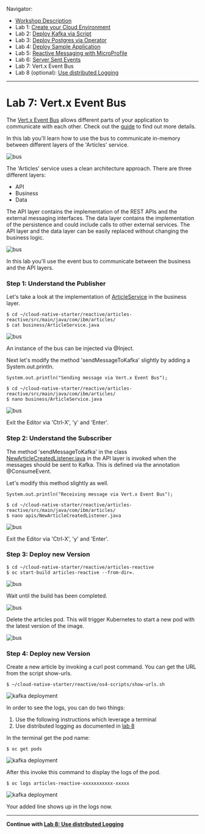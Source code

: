 Navigator:
* [Workshop Description](https://nheidloff.github.io/workshop-quarkus-openshift-reactive-messaging/)
* Lab 1: [Create your Cloud Environment](lab1.md)
* Lab 2: [Deploy Kafka via Script](lab2.md)
* Lab 3: [Deploy Postgres via Operator](lab3.md)
* Lab 4: [Deploy Sample Application](lab4.md)
* Lab 5: [Reactive Messaging with MicroProfile](lab5.md)
* Lab 6: [Server Sent Events](lab6.md)
* Lab 7: Vert.x Event Bus
* Lab 8 (optional): [Use distributed Logging](lab8.md)

---

# Lab 7: Vert.x Event Bus

The [Vert.x Event Bus](https://vertx.io/docs/vertx-core/java/#event_bus) allows different parts of your application to communicate with each other. Check out the [guide](https://quarkus.io/guides/reactive-messaging) to find out more details.

In this lab you'll learn how to use the bus to communicate in-memory between different layers of the 'Articles' service.

![bus](../images/event-bus1.png)

The 'Articles' service uses a clean architecture approach. There are three different layers:

* API
* Business
* Data

The API layer contains the implementation of the REST APIs and the external messaging interfaces. The data layer contains the implementation of the persistence and could include calls to other external services. The API layer and the data layer can be easily replaced without changing the business logic.

![bus](../images/event-bus2.png)

In this lab you'll use the event bus to communicate between the business and the API layers.

### Step 1: Understand the Publisher

Let's take a look at the implementation of [ArticleService](https://github.com/IBM/cloud-native-starter/blob/master/reactive/articles-reactive/src/main/java/com/ibm/articles/business/ArticleService.java) in the business layer.

```
$ cd ~/cloud-native-starter/reactive/articles-reactive/src/main/java/com/ibm/articles/
$ cat business/ArticleService.java
```

![bus](../images/event-bus3.png)

An instance of the bus can be injected via @Inject.

Next let's modify the method 'sendMessageToKafka' slightly by adding a System.out.println.

```
System.out.println("Sending message via Vert.x Event Bus");
```

```
$ cd ~/cloud-native-starter/reactive/articles-reactive/src/main/java/com/ibm/articles/
$ nano business/ArticleService.java
```

![bus](../images/event-bus4.png)

Exit the Editor via 'Ctrl-X', 'y' and 'Enter'.

### Step 2: Understand the Subscriber


The method 'sendMessageToKafka' in the class [NewArticleCreatedListener.java](https://github.com/IBM/cloud-native-starter/blob/master/reactive/articles-reactive/src/main/java/com/ibm/articles/apis/NewArticleCreatedListener.java) in the API layer is invoked when the messages should be sent to Kafka. This is defined via the annotation @ConsumeEvent.

Let's modify this method slightly as well.

```
System.out.println("Receiving message via Vert.x Event Bus");
```

```
$ cd ~/cloud-native-starter/reactive/articles-reactive/src/main/java/com/ibm/articles/
$ nano apis/NewArticleCreatedListener.java
```

![bus](../images/event-bus5.png)

Exit the Editor via 'Ctrl-X', 'y' and 'Enter'.

### Step 3: Deploy new Version

```
$ cd ~/cloud-native-starter/reactive/articles-reactive
$ oc start-build articles-reactive --from-dir=.
```

![bus](../images/event-bus6.png)

Wait until the build has been completed.

![bus](../images/event-bus7.png)

Delete the articles pod. This will trigger Kubernetes to start a new pod with the latest version of the image.

![bus](../images/event-bus8.png)

### Step 4: Deploy new Version

Create a new article by invoking a curl post command. You can get the URL from the script show-urls.

```
$ ~/cloud-native-starter/reactive/os4-scripts/show-urls.sh
```

![kafka deployment](../images/microprofile-kafka8.png)

In order to see the logs, you can do two things:

1. Use the following instructions which leverage a terminal
2. Use distributed logging as documented in [lab 8](lab8.md)

In the terminal get the pod name:

```
$ oc get pods
```

![kafka deployment](../images/event-bus9.png)

After this invoke this command to display the logs of the pod.

```
$ oc logs articles-reactive-xxxxxxxxxxx-xxxxx
```

![kafka deployment](../images/event-bus10.png)

Your added line shows up in the logs now.

---

__Continue with [Lab 8: Use distributed Logging](lab8.md)__
